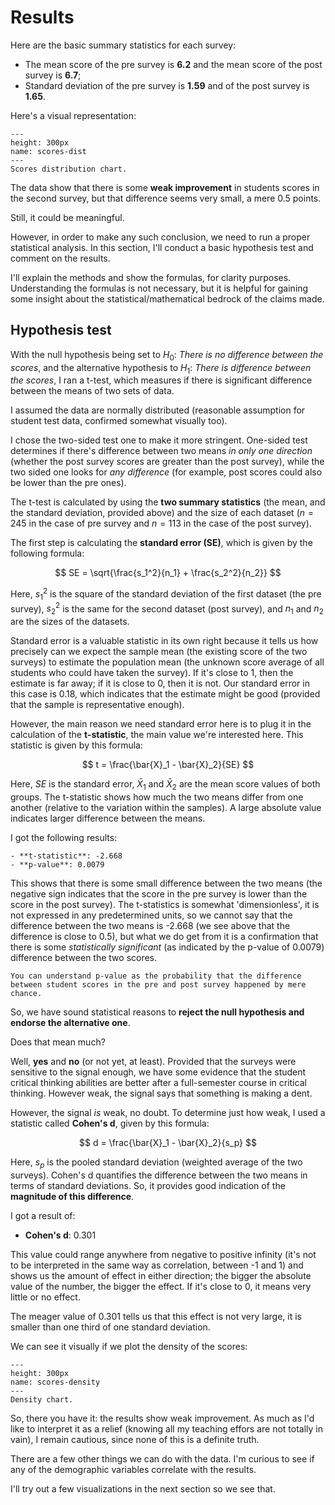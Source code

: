 # Results

Here are the basic summary statistics for each survey:

- The mean score of the pre survey is **6.2** and the mean score of the post survey is **6.7**;
- Standard deviation of the pre survey is **1.59** and of the post survey is **1.65**.

Here's a visual representation:

```{figure} ../Files/Charts/scores_dist.png
---
height: 300px
name: scores-dist
---
Scores distribution chart.
```

The data show that there is some **weak improvement** in students scores in the second survey, but that difference seems very small, a mere 0.5 points. 

Still, it could be meaningful.

However, in order to make any such conclusion, we need to run a proper statistical analysis. In this section, I'll conduct a basic hypothesis test and comment on the results. 

I'll explain the methods and show the formulas, for clarity purposes. Understanding the formulas is not necessary, but it is helpful for gaining some insight about the statistical/mathematical bedrock of the claims made.

## Hypothesis test

With the null hypothesis being set to $H_0$: *There is no difference between the scores*, and the alternative hypothesis to $H_1$: *There is difference between the scores*, I ran a t-test, which measures if there is significant difference between the means of two sets of data. 

I assumed the data are normally distributed (reasonable assumption for student test data, confirmed somewhat visually too).

I chose the two-sided test one to make it more stringent. One-sided test determines if there's difference between two means *in only one direction* (whether the post survey scores are greater than the post survey), while the two sided one looks for *any difference* (for example, post scores could also be lower than the pre ones).

The t-test is calculated by using the **two summary statistics** (the mean, and the standard deviation, provided above) and the size of each dataset ($n = 245$ in the case of pre survey and $n = 113$ in the case of the post survey).

The first step is calculating the **standard error (SE)**, which is given by the following formula:

$$ SE = \sqrt{\frac{s_1^2}{n_1} + \frac{s_2^2}{n_2}} $$

Here, $s_1^2$ is the square of the standard deviation of the first dataset (the pre survey), $s_2^2$ is the same for the second dataset (post survey), and $n_1$ and $n_2$ are the sizes of the datasets.

Standard error is a valuable statistic in its own right because it tells us how precisely can we expect the sample mean (the existing score of the two surveys) to estimate the population mean (the unknown score average of all students who could have taken the survey). If it's close to 1, then the estimate is far away; if it is close to 0, then it is not. Our standard error in this case is 0.18, which indicates that the estimate might be good (provided that the sample is representative enough).

However, the main reason we need standard error here is to plug it in the calculation of the **t-statistic**, the main value we're interested here. This statistic is given by this formula:

$$ t = \frac{\bar{X}_1 - \bar{X}_2}{SE} $$

Here, $SE$ is the standard error, $\bar{X}_1$ and $\bar{X}_2$ are the mean score values of both groups. The t-statistic shows how much the two means differ from one another (relative to the variation within the samples). A large absolute value indicates larger difference between the means.  

I got the following results: 

```{card}
- **t-statistic**: -2.668
- **p-value**: 0.0079
```

This shows that there is some small difference between the two means (the negative sign indicates that the score in the pre survey is lower than the score in the post survey). The t-statistics is somewhat 'dimensionless', it is not expressed in any predetermined units, so we cannot say that the difference between the two means is -2.668 (we see above that the difference is close to 0.5), but what we do get from it is a confirmation that there is some *statistically significant* (as indicated by the p-value of 0.0079) difference between the two scores.

```{card}
You can understand p-value as the probability that the difference between student scores in the pre and post survey happened by mere chance.
```

So, we have sound statistical reasons to **reject the null hypothesis and endorse the alternative one**.

Does that mean much?

Well, **yes** and **no** (or not yet, at least). Provided that the surveys were sensitive to the signal enough, we have some evidence that the student critical thinking abilities are better after a full-semester course in critical thinking. However weak, the signal says that something is making a dent.

However, the signal *is* weak, no doubt. To determine just how weak, I used a statistic called **Cohen's d**, given by this formula:

$$ d = \frac{\bar{X}_1 - \bar{X}_2}{s_p} $$

Here, ${s_p}$ is the pooled standard deviation (weighted average of the two surveys). Cohen's d quantifies the difference between the two means in terms of standard deviations. So, it provides good indication of the **magnitude of this difference**.

I got a result of:

- **Cohen's d**: 0.301

This value could range anywhere from negative to positive infinity (it's not to be interpreted in the same way as correlation, between -1 and 1) and shows us the amount of effect in either direction; the bigger the absolute value of the number, the bigger the effect. If it's close to 0, it means very little or no effect. 

The meager value of 0.301 tells us that this effect is not very large, it is smaller than one third of one standard deviation. 

We can see it visually if we plot the density of the scores:

```{figure} ../Files/Charts/scores_dens.png
---
height: 300px
name: scores-density
---
Density chart.
```

So, there you have it: the results show weak improvement. As much as I'd like to interpret it as a relief (knowing all my teaching effors are not totally in vain), I remain cautious, since none of this is a definite truth.

There are a few other things we can do with the data. I'm curious to see if any of the demographic variables correlate with the results. 

I'll try out a few visualizations in the next section so we see that.

